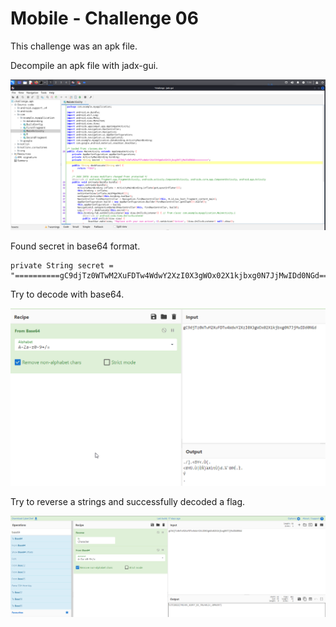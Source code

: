 # Mobile - Challenge 06

This challenge was an apk file.

Decompile an apk file with jadx-gui.

![image-20221003123457269](./mobile-challenge01.assets/image-20221003123457269.png)

Found secret in base64 format.

```
private String secret = "==========gC9djTz0WTwM2XuFDTw4WdwY2XzI0X3gWOx02X1kjbxg0N7JjMwIDd0NGd==========";
```

Try to decode with base64.

![image-20221003173711823](./mobile-challenge01.assets/image-20221003173711823.png)

Try to reverse a strings and successfully decoded a flag.

![image-20221003123835339](./mobile-challenge01.assets/image-20221003123835339.png)